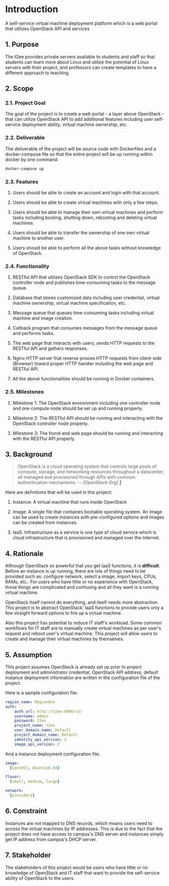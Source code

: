 # Introduction

A self-service virtual machine deployment platform which is a web portal that utilizes OpenStack API and services

## 1. Purpose

The t2ee provides private servers available to students and staff so that students can learn more about Linux and utilize the potential of Linux servers with their project, and professors can create templates to have a different approach to teaching.

## 2. Scope

### 2.1. Project Goal

The goal of the project is to create a web portal - a layer above OpenStack - that can utilize OpenStack API to add additional features including user self-service deployment ability, virtual machine ownership, etc.

### 2.2. Deliverable

The deliverable of the project will be source code with Dockerfiles and a docker-compose file so that the entire project will be up running within docker by one command:

```bash
docker-compose up
```

### 2.3. Features

1. Users should be able to create an account and login with that account.  

2. Users should be able to create virtual machines with only a few steps.

3. Users should be able to manage their own virtual machines and perform tasks including booting, shutting down, rebooting and deleting virtual machines.

4. Users should be able to transfer the ownership of one own virtual machine to another user.

5. Users should be able to perform all the above tasks without knowledge of OpenStack.

### 2.4. Functionality

1. RESTful API that utilizes OpenStack SDK to control the OpenStack controller node and publishes time-consuming tasks to the message queue.

2. Database that stores customized data including user credential, virtual machine ownership, virtual machine specification, etc.

3. Message queue that queues time-consuming tasks including virtual machine and image creation.

4. Callback program that consumes messages from the message queue and performs tasks.

5. The web page that interacts with users, sends HTTP requests to the RESTful API and gathers responses.

6. Nginx HTTP server that reverse proxies HTTP requests from client-side (Browser) toward proper HTTP handler including the web page and RESTful API.

7. All the above functionalities should be running in Docker containers.

### 2.5. Milestones

1. Milestone 1: The OpenStack environment including one controller node and one compute node should be set up and running properly.

2. Milestone 2: The RESTful API should be running and interacting with the OpenStack controller node properly.

3. Milestone 3: The frond-end web page should be running and interacting with the RESTful API properly.

## 3. Background

> OpenStack is a cloud operating system that controls large pools of compute, storage, and networking resources throughout a datacenter, all managed and provisioned through APIs with common authentication mechanisms.
> -- <cite>[OpenStack Org] [1]</cite>

Here are definitions that will be used in this project:

1. Instance: A virtual machine that runs inside OpenStack

2. Image: A single file that containes bootable operating system. An image can be used to create instances with pre-configured options and images can be created from instances.

3. IaaS: Infrastructure as a service is one type of cloud service which is cloud infrastructure that is provisioned and managed over the Internet.

## 4. Rationale

Although OpenStack so powerful that you get IaaS functions, it is **difficult**. Before an instance is up running, there are lots of things need to be provided such as: configure network, select a image, import keys, CPUs, RAMs, etc.. For users who have little or no experience with OpenStack, those things are complicated and confusing and all they want is a running virtual machine.

OpenStack itself cannot do everything, and itself needs more abstraction. This project is to abstract OpenStack' IaaS functions to provide users only a few straight forward options to fire up a virtual machine.

Also this project has potential to reduce IT staff's workload. Some common workflows for IT staff are to manually create virtual machines as per user's request and reboot user's virtual machine. This project will allow users to create and manage their virtual machines by themselves.

## 5. Assumption

This project assumes OpenStack is already set up prior to project deployment and administrator credential, OpenStack API address, default instance deployment information are written in the configuration file of the project.

Here is a sample configuration file:

``` yaml
region_name: RegionOne
auth:
    auth_url: http://t2ee:5000/v3/
    username: admin
    password: t2ee
    project_name: t2ee
    user_domain_name: Default
    project_domain_name: Default
    identity_api_version: 3
    image_api_version: 2
```

And a instance deployment configuration file:

```yaml
image:
  [CentOS7, Ubuntu16.04]

flavor:
  [small, medium, large]

network:
  [provider1]
```

## 6. Constraint

Instances are not mapped to DNS records, which means users need to access the virtual machines by IP addresses. This is due to the fact that the project does not have access to campus's DNS server and instances simply get IP address from campus's DHCP server.

## 7. Stakeholder

The stakeholders of this project would be users who have little or no knowledge of OpenStack and IT staff that want to provide the self-service ability of OpenStack to the users.

[1]: https://www.openstack.org/software/

